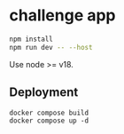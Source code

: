 # challenge app

```bash
npm install
npm run dev -- --host
```
Use node >= v18.

## Deployment

```
docker compose build
docker compose up -d
```
